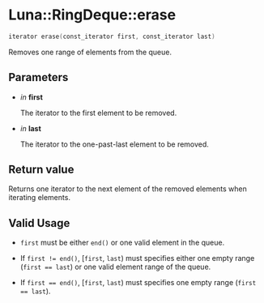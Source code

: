 # Luna::RingDeque::erase

```c++
iterator erase(const_iterator first, const_iterator last)
```

Removes one range of elements from the queue. 



## Parameters
* *in* **first**

    The iterator to the first element to be removed. 

* *in* **last**

    The iterator to the one-past-last element to be removed. 

## Return value
Returns one iterator to the next element of the removed elements when iterating elements. 

## Valid Usage
* `first` must be either `end()` or one valid element in the queue.

* If `first != end()`, [`first`, `last`) must specifies either one empty range (`first == last`) or one valid element range of the queue.

* If `first == end()`, [`first`, `last`) must specifies one empty range (`first == last`). 

